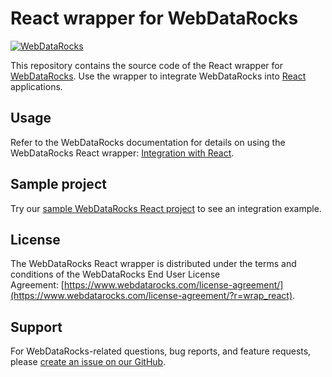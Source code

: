 # React wrapper for WebDataRocks
[![WebDataRocks](https://cdn.webdatarocks.com/readmes/react.png)](https://www.webdatarocks.com/?r=wrap_react)

This repository contains the source code of the React wrapper for [WebDataRocks](https://www.webdatarocks.com/?r=wrap_react). Use the wrapper to integrate WebDataRocks into [React](https://react.dev/) applications.

## Usage

Refer to the WebDataRocks documentation for details on using the WebDataRocks React wrapper: [Integration with React](https://www.webdatarocks.com/doc/react/how-to-start-online-reporting/?r=wrap_react).

## Sample project

Try our [sample WebDataRocks React project](https://github.com/WebDataRocks/pivot-react) to see an integration example.

## License

The WebDataRocks React wrapper is distributed under the terms and conditions of the WebDataRocks End User License Agreement: [https://www.webdatarocks.com/license-agreement/](https://www.webdatarocks.com/license-agreement/?r=wrap_react).

## Support

For WebDataRocks-related questions, bug reports, and feature requests, please [create an issue on our GitHub](https://github.com/WebDataRocks/web-pivot-table/issues).
